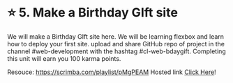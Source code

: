 # ⭐ 5. Make a Birthday GIft site

We will make a Birthday GIft site here. We will be learning flexbox and learn how to deploy your first site. upload and share GitHub repo of project in the channel #web-development with the hashtag #cl-web-bdaygift. Completing this unit will earn you 100 karma points.

Resouce: https://scrimba.com/playlist/pMgPEAM 
Hosted link [Click Here](https://avacado.netlify.app/)!